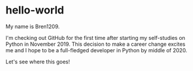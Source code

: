 # hello-world

My name is Bren1209.

I'm checking out GitHub for the first time after starting my self-studies on Python in November 2019. This decision to make a career change excites me and I hope to be a full-fledged developer in Python by middle of 2020.

Let's see where this goes!

